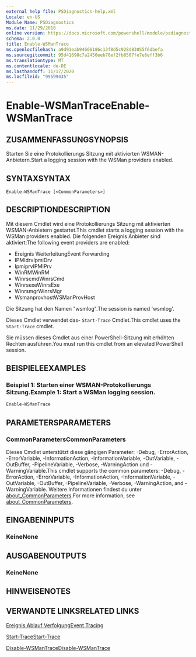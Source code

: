 ```yaml
---
external help file: PSDiagnostics-help.xml
Locale: en-US
Module Name: PSDiagnostics
ms.date: 11/29/2018
online version: https://docs.microsoft.com/powershell/module/psdiagnostics/enable-wsmantrace?view=powershell-7.2&WT.mc_id=ps-gethelp
schema: 2.0.0
title: Enable-WSManTrace
ms.openlocfilehash: a9d91eab94666186c13f8d5c928d83055f6dbefa
ms.sourcegitcommit: 95d41698c7a2450eeb70ef2fb6507fe7e6eff3b6
ms.translationtype: MT
ms.contentlocale: de-DE
ms.lasthandoff: 11/17/2020
ms.locfileid: "99599435"
---
```

# <span data-ttu-id="74dff-102">Enable-WSManTrace</span><span class="sxs-lookup"><span data-stu-id="74dff-102">Enable-WSManTrace</span></span>

## <span data-ttu-id="74dff-103">ZUSAMMENFASSUNG</span><span class="sxs-lookup"><span data-stu-id="74dff-103">SYNOPSIS</span></span>
<span data-ttu-id="74dff-104">Starten Sie eine Protokollierungs Sitzung mit aktivierten WSMAN-Anbietern.</span><span class="sxs-lookup"><span data-stu-id="74dff-104">Start a logging session with the WSMan providers enabled.</span></span>

## <span data-ttu-id="74dff-105">SYNTAX</span><span class="sxs-lookup"><span data-stu-id="74dff-105">SYNTAX</span></span>

```
Enable-WSManTrace [<CommonParameters>]
```

## <span data-ttu-id="74dff-106">DESCRIPTION</span><span class="sxs-lookup"><span data-stu-id="74dff-106">DESCRIPTION</span></span>
<span data-ttu-id="74dff-107">Mit diesem Cmdlet wird eine Protokollierungs Sitzung mit aktivierten WSMAN-Anbietern gestartet.</span><span class="sxs-lookup"><span data-stu-id="74dff-107">This cmdlet starts a logging session with the WSMan providers enabled.</span></span> <span data-ttu-id="74dff-108">Die folgenden Ereignis Anbieter sind aktiviert:</span><span class="sxs-lookup"><span data-stu-id="74dff-108">The following event providers are enabled:</span></span>

- <span data-ttu-id="74dff-109">Ereignis Weiterleitung</span><span class="sxs-lookup"><span data-stu-id="74dff-109">Event Forwarding</span></span>
- <span data-ttu-id="74dff-110">IPMIdrv</span><span class="sxs-lookup"><span data-stu-id="74dff-110">IpmiDrv</span></span>
- <span data-ttu-id="74dff-111">Ipmiprv</span><span class="sxs-lookup"><span data-stu-id="74dff-111">IPMIPrv</span></span>
- <span data-ttu-id="74dff-112">WinRM</span><span class="sxs-lookup"><span data-stu-id="74dff-112">WinRM</span></span>
- <span data-ttu-id="74dff-113">Winrscmd</span><span class="sxs-lookup"><span data-stu-id="74dff-113">WinrsCmd</span></span>
- <span data-ttu-id="74dff-114">Winrsexe</span><span class="sxs-lookup"><span data-stu-id="74dff-114">WinrsExe</span></span>
- <span data-ttu-id="74dff-115">Winrsmgr</span><span class="sxs-lookup"><span data-stu-id="74dff-115">WinrsMgr</span></span>
- <span data-ttu-id="74dff-116">Wsmanprovhost</span><span class="sxs-lookup"><span data-stu-id="74dff-116">WSManProvHost</span></span>

<span data-ttu-id="74dff-117">Die Sitzung hat den Namen "wsmlog".</span><span class="sxs-lookup"><span data-stu-id="74dff-117">The session is named 'wsmlog'.</span></span>

<span data-ttu-id="74dff-118">Dieses Cmdlet verwendet das- `Start-Trace` Cmdlet.</span><span class="sxs-lookup"><span data-stu-id="74dff-118">This cmdlet uses the `Start-Trace` cmdlet.</span></span>

<span data-ttu-id="74dff-119">Sie müssen dieses Cmdlet aus einer PowerShell-Sitzung mit erhöhten Rechten ausführen.</span><span class="sxs-lookup"><span data-stu-id="74dff-119">You must run this cmdlet from an elevated PowerShell session.</span></span>

## <span data-ttu-id="74dff-120">BEISPIELE</span><span class="sxs-lookup"><span data-stu-id="74dff-120">EXAMPLES</span></span>

### <span data-ttu-id="74dff-121">Beispiel 1: Starten einer WSMAN-Protokollierungs Sitzung.</span><span class="sxs-lookup"><span data-stu-id="74dff-121">Example 1: Start a WSMan logging session.</span></span>

```powershell
Enable-WSManTrace
```

## <span data-ttu-id="74dff-122">PARAMETERS</span><span class="sxs-lookup"><span data-stu-id="74dff-122">PARAMETERS</span></span>

### <span data-ttu-id="74dff-123">CommonParameters</span><span class="sxs-lookup"><span data-stu-id="74dff-123">CommonParameters</span></span>

<span data-ttu-id="74dff-124">Dieses Cmdlet unterstützt diese gängigen Parameter: -Debug, -ErrorAction, -ErrorVariable, -InformationAction, -InformationVariable, -OutVariable, -OutBuffer, -PipelineVariable, -Verbose, -WarningAction und -WarningVariable.</span><span class="sxs-lookup"><span data-stu-id="74dff-124">This cmdlet supports the common parameters: -Debug, -ErrorAction, -ErrorVariable, -InformationAction, -InformationVariable, -OutVariable, -OutBuffer, -PipelineVariable, -Verbose, -WarningAction, and -WarningVariable.</span></span> <span data-ttu-id="74dff-125">Weitere Informationen findest du unter [about_CommonParameters](https://go.microsoft.com/fwlink/?LinkID=113216).</span><span class="sxs-lookup"><span data-stu-id="74dff-125">For more information, see [about_CommonParameters](https://go.microsoft.com/fwlink/?LinkID=113216).</span></span>

## <span data-ttu-id="74dff-126">EINGABEN</span><span class="sxs-lookup"><span data-stu-id="74dff-126">INPUTS</span></span>

### <span data-ttu-id="74dff-127">Keine</span><span class="sxs-lookup"><span data-stu-id="74dff-127">None</span></span>

## <span data-ttu-id="74dff-128">AUSGABEN</span><span class="sxs-lookup"><span data-stu-id="74dff-128">OUTPUTS</span></span>

### <span data-ttu-id="74dff-129">Keine</span><span class="sxs-lookup"><span data-stu-id="74dff-129">None</span></span>

## <span data-ttu-id="74dff-130">HINWEISE</span><span class="sxs-lookup"><span data-stu-id="74dff-130">NOTES</span></span>

## <span data-ttu-id="74dff-131">VERWANDTE LINKS</span><span class="sxs-lookup"><span data-stu-id="74dff-131">RELATED LINKS</span></span>

[<span data-ttu-id="74dff-132">Ereignis Ablauf Verfolgung</span><span class="sxs-lookup"><span data-stu-id="74dff-132">Event Tracing</span></span>](/windows/desktop/ETW/event-tracing-portal)

[<span data-ttu-id="74dff-133">Start-Trace</span><span class="sxs-lookup"><span data-stu-id="74dff-133">Start-Trace</span></span>](start-trace.md)

[<span data-ttu-id="74dff-134">Disable-WSManTrace</span><span class="sxs-lookup"><span data-stu-id="74dff-134">Disable-WSManTrace</span></span>](Disable-WSManTrace.md)

